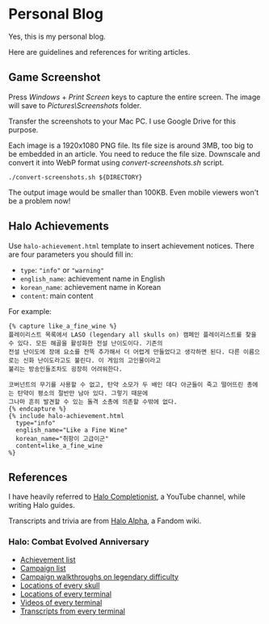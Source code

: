 # Personal Blog

Yes, this is my personal blog.

Here are guidelines and references for writing articles.

## Game Screenshot

Press *Windows* + *Print Screen* keys to capture the entire screen. The image will save to *Pictures\Screenshots*
folder.

Transfer the screenshots to your Mac PC. I use Google Drive for this purpose.

Each image is a 1920x1080 PNG file. Its file size is around 3MB, too big to be embedded in an article. You need to
reduce the file size. Downscale and convert it into WebP format using *convert-screenshots.sh* script.

```shell
./convert-screenshots.sh ${DIRECTORY}
```

The output image would be smaller than 100KB. Even mobile viewers won't be a problem now!

## Halo Achievements

Use `halo-achievement.html` template to insert achievement notices. There are four parameters you should fill in:

- `type`: `"info"` or `"warning"`
- `english_name`: achievement name in English
- `korean_name`: achievement name in Korean
- `content`: main content

For example:

```
{% capture like_a_fine_wine %}
플레이리스트 목록에서 LASO (legendary all skulls on) 캠페인 플레이리스트를 찾을 수 있다. 모든 해골을 활성화한 전설 난이도이다. 기존의
전설 난이도에 장애 요소를 잔뜩 추가해서 더 어렵게 만들었다고 생각하면 된다. 다른 이름으로는 신화 난이도라고도 불린다. 이 게임의 고인물이라고
불리는 방송인들조차도 굉장히 어려워한다.

코버넌트의 무기를 사용할 수 없고, 탄약 소모가 두 배인 데다 아군들이 죽고 떨어뜨린 총에는 탄약이 평소의 절반만 남아 있다. 그렇기 때문에
그나마 흔히 발견할 수 있는 돌격 소총에 의존할 수밖에 없다.
{% endcapture %}
{% include halo-achievement.html
  type="info"
  english_name="Like a Fine Wine"
  korean_name="취항이 고급이군"
  content=like_a_fine_wine
%}
```

## References

I have heavily referred to [Halo Completionist](https://youtube.com/@HaloCompletionist), a YouTube channel, while
writing Halo guides.

Transcripts and trivia are from [Halo Alpha](https://halo.fandom.com/wiki/Halo_Alpha), a Fandom wiki.

### Halo: Combat Evolved Anniversary

- [Achievement list](https://steamcommunity.com/stats/976730/achievements/)
- [Campaign list](https://halo.fandom.com/wiki/Halo:_Combat_Evolved_Anniversary#Campaign_2)
- [Campaign walkthroughs on legendary difficulty](https://youtube.com/playlist?list=PL3bi5dIhs8VW5DLy7E19339-TwQEhNI59)
- [Locations of every skull](https://youtu.be/3_cv8mjNuoY)
- [Locations of every terminal](https://youtu.be/jh2UytziVqQ)
- [Videos of every terminal](https://youtu.be/TyKoYmgD_tQ)
- [Transcripts from every terminal](https://halo.fandom.com/wiki/Terminal/Halo:_Combat_Evolved_Anniversary)
